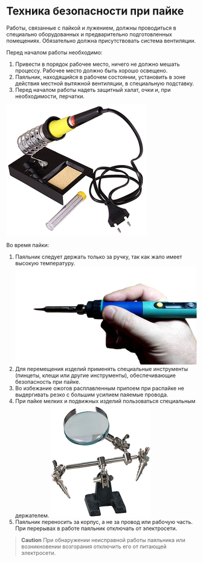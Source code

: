 Техника безопасности при пайке
==============================

Работы, связанные с пайкой и лужением, должны проводиться в специально оборудованных и предварительно подготовленных помещениях. Обязательно должна присутствовать система вентиляции.

Перед началом работы необходимо:

1. Привести в порядок рабочее место, ничего не должно мешать процессу. Рабочее место должно быть хорошо освещено.
2. Паяльник, находящийся в рабочем состоянии, установить в зоне действия местной вытяжной вентиляции, в специальную подставку.
3. Перед началом работы надеть защитный халат, очки и, при необходимости, перчатки.

![stand](../assets/stand.jpg)

Во время пайки:

1. Паяльник следует держать только за ручку, так как жало имеет высокую температуру.
![keep](../assets/keep.png)
2. Для перемещения изделий применять специальные инструменты (пинцеты, клещи или другие инструменты), обеспечивающие безопасность при пайке.
3. Во избежание ожогов расплавленным припоем при распайке не выдергивать резко с большим усилием паяемые провода.
4. При пайке мелких и подвижных изделий пользоваться специальным держателем.
![helphand](../assets/helphand.jpg)
5. Паяльник переносить за корпус, а не за провод или рабочую часть. При перерывах в работе паяльник отключать от электросети.

> **Caution** При обнаружении неисправной работы паяльника или возникновении возгорания отключить его от питающей электросети.

